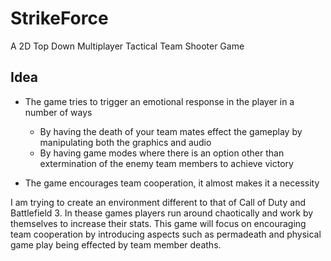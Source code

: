 StrikeForce
===========

A 2D Top Down Multiplayer Tactical Team Shooter Game

Idea
----

* The game tries to trigger an emotional response in the player in a number of ways
  * By having the death of your team mates effect the gameplay by manipulating both the graphics and audio
  * By having game modes where there is an option other than extermination of the enemy team members to achieve victory

* The game encourages team cooperation, it almost makes it a necessity  
  
I am trying to create an environment different to that of Call of Duty and Battlefield 3.
  In thease games players run around chaotically and work by themselves to increase their stats. This game
  will focus on encouraging team cooperation by introducing aspects such as permadeath and physical game play
  being effected by team member deaths.
